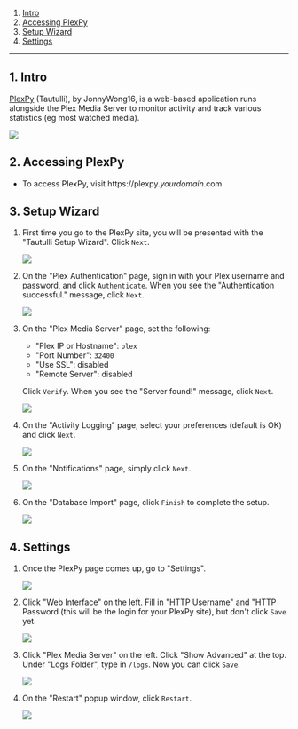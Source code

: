 <!-- TOC depthFrom:1 depthTo:6 withLinks:1 updateOnSave:0 orderedList:1 -->

1. [Intro](#1-accessing-plexpy)
1. [Accessing PlexPy](#1-accessing-plexpy)
2. [Setup Wizard](#2-setup-wizard)
3. [Settings](#3-settings)

<!-- /TOC -->
---
## 1. Intro

[PlexPy](http://tautulli.com/) (Tautulli), by JonnyWong16, is a web-based application runs alongside the Plex Media Server to monitor activity and track various statistics (eg most watched media). 

![](https://i.imgur.com/cyHtbaK.jpg)


## 2. Accessing PlexPy

- To access PlexPy, visit https://plexpy._yourdomain_.com

## 3. Setup Wizard

1. First time you go to the PlexPy site, you will be presented with the "Tautulli Setup Wizard". Click `Next`.

    ![ ](https://i.imgur.com/LZPpfLL.png)

1. On the "Plex Authentication" page, sign in with your Plex username and password, and click `Authenticate`. When you see the "Authentication successful." message, click `Next`.

    ![](https://i.imgur.com/8DKkiAy.png)

1. On the "Plex Media Server" page, set the following:

   - "Plex IP or Hostname": `plex`
   - "Port Number": `32400`
   - "Use SSL": disabled
   - "Remote Server": disabled 

   Click `Verify`. When you see the "Server found!" message, click `Next`.

    ![](https://i.imgur.com/0vxUURW.png)

1. On the "Activity Logging" page, select your preferences (default is OK) and click `Next`.

    ![](https://i.imgur.com/XUOpcc8.png)

1. On the "Notifications" page, simply click `Next`.

    ![](https://i.imgur.com/C58KgyJ.png)

1. On the "Database Import" page, click `Finish` to complete the setup.

    ![](https://i.imgur.com/4Rc5eaE.png)

## 4. Settings

1. Once the PlexPy page comes up, go to "Settings".

    ![](https://i.imgur.com/wKukbLR.png)

1. Click "Web Interface" on the left. Fill in "HTTP Username" and "HTTP Password (this will be the login for your PlexPy site), but don't click `Save` yet.  

    ![](https://i.imgur.com/iX6G2ca.png)

1. Click "Plex Media Server" on the left. Click "Show Advanced" at the top. Under "Logs Folder", type in `/logs`. Now you can click `Save`.

    ![](https://i.imgur.com/Z1Vfi8U.png)

1. On the "Restart" popup window, click `Restart`.

    ![](https://i.imgur.com/rqV7Gci.png)
